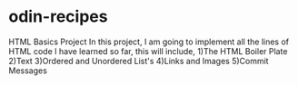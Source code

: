 # odin-recipes
HTML Basics Project
In this project, I am going to implement all the lines of HTML code I have learned so far, this will include,
1)The HTML Boiler Plate
2)Text
3)Ordered and Unordered List's
4)Links and Images
5)Commit Messages


